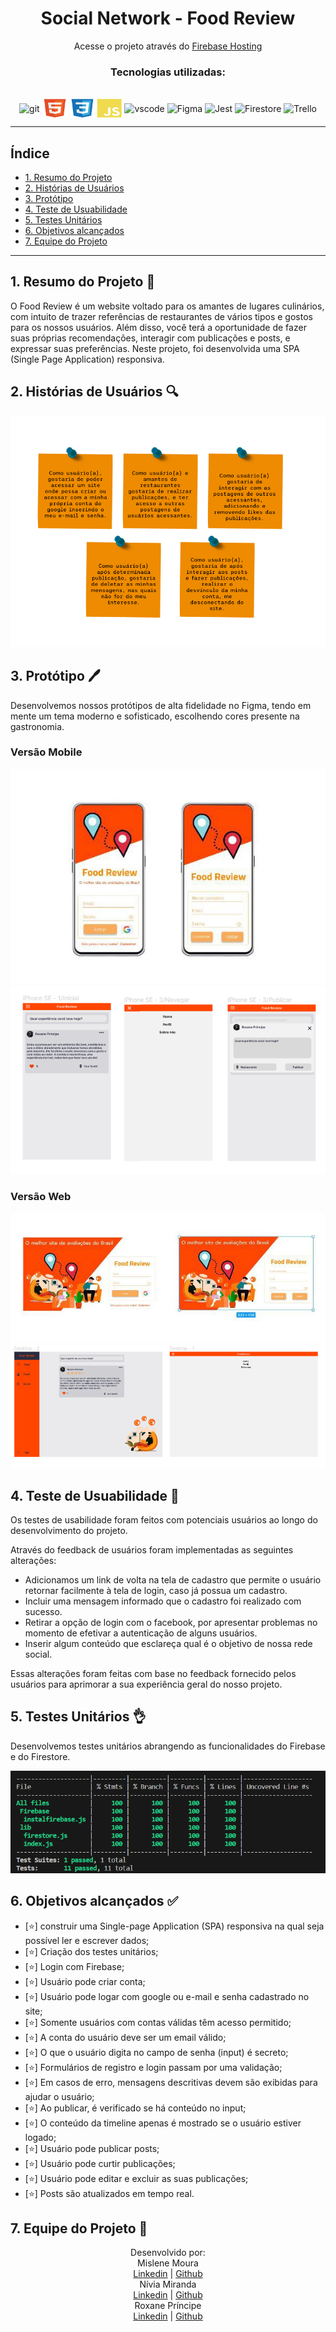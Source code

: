 <div align="center">

# Social Network - Food Review

   Acesse o projeto através do [Firebase Hosting](https://rede-social-2c0e4.firebaseapp.com/)
  </div>

<div align="center">
  
  ### Tecnologias utilizadas:  

  <br>
  <img align="center" alt="git" height="30" width="40" src="https://cdn.jsdelivr.net/gh/devicons/devicon/icons/git/git-original.svg" />
  <img align="center" alt="Rafa-HTML" height="30" width="40" src="https://raw.githubusercontent.com/devicons/devicon/master/icons/html5/html5-original.svg">
  <img align="center" alt="Rafa-CSS" height="30" width="40" src="https://raw.githubusercontent.com/devicons/devicon/master/icons/css3/css3-original.svg">
  <img align="center" alt="Rafa-Js" height="30" width="40" src="https://raw.githubusercontent.com/devicons/devicon/master/icons/javascript/javascript-plain.svg">
  <img align="center" alt="vscode" height="30" width="40" src="https://cdn.jsdelivr.net/gh/devicons/devicon/icons/vscode/vscode-original.svg" />
  <img align="center" alt="Figma" height="30" width="40" src="https://cdn.jsdelivr.net/gh/devicons/devicon/icons/figma/figma-original.svg" />
  <img align="center" alt="Jest" height="30" width="40" src="https://www.svgrepo.com/show/353930/jest.svg" />
  <img align="center" alt="Firestore" height="30" width="40" src="https://skillicons.dev/icons?i=firebase"/>
  <img align="center" alt="Trello" height="30" width="40" src="https://cdn.jsdelivr.net/gh/devicons/devicon/icons/trello/trello-plain.svg"/>
  <br>
  </div>

  ---

## Índice

* [1. Resumo do Projeto](#1-Resumo_do_Projeto)
* [2. Histórias de Usuários](#2-História_de_Usuários)
* [3. Protótipo](#3-Protótipo)
* [4. Teste de Usuabilidade](#4-Teste_de_Usuabilidade)
* [5. Testes Unitários](#5-Testes_Unitários)
* [6. Objetivos alcançados](#6-Objetivos_Alcançados)
* [7. Equipe do Projeto](#7-Equipe_do_Projeto)


***

## 1. Resumo do Projeto 📓

O Food Review é um website voltado para os amantes de lugares culinários, com intuito de trazer referências de restaurantes de vários tipos e gostos para os nossos usuários. Além disso, você terá a oportunidade de fazer suas próprias recomendações, interagir com publicações e posts, e expressar suas preferências. Neste projeto, foi desenvolvida uma SPA (Single Page Application) responsiva.

## 2. Histórias de Usuários :mag:

![Histórias de Usuários](src/Img/historias-usuarios.png)

## 3. Protótipo :pen:

Desenvolvemos nossos protótipos de alta fidelidade no Figma, tendo em mente um tema moderno e sofisticado, escolhendo cores presente na gastronomia.

### Versão Mobile

![Mobile 2](src/Img/prototipo-mobile2.jpg)
![Mobile 1](src/Img/feed-mobile1.png)

### Versão Web

![Desktop 1](src/Img/prototipo-web1.jpg)
![Desktop 2](src/Img/feed-desktop.png)

## 4. Teste de Usuabilidade :iphone:

 Os testes de usabilidade foram feitos com potenciais usuários ao longo do desenvolvimento do projeto. 

 Através do feedback de usuários foram implementadas as seguintes alterações:
 
 * Adicionamos um link de volta na tela de cadastro que permite o usuário retornar facilmente à tela de login, caso já possua um cadastro.
 * Incluir uma mensagem informado que o cadastro foi realizado com sucesso.
 * Retirar a opção de login com o facebook, por apresentar problemas no momento de efetivar a autenticação de alguns usuários.
 * Inserir algum conteúdo que esclareça qual é o objetivo de nossa rede social.

 Essas alterações foram feitas com base no feedback fornecido pelos usuários para aprimorar a sua experiência geral do nosso projeto.

## 5. Testes Unitários :ok_hand:

Desenvolvemos testes unitários abrangendo as funcionalidades do Firebase e do Firestore. 

![Testes Unitários](src/Img/testes-unitarios.png)

## 6. Objetivos alcançados :white_check_mark:

* [:star:] construir uma Single-page Application (SPA) responsiva na qual seja possível ler e escrever dados;
* [:star:] Criação dos testes unitários;
* [:star:] Login com Firebase;
* [:star:] Usuário pode criar conta;
* [:star:] Usuário pode logar com google ou e-mail e senha cadastrado no site;
* [:star:] Somente usuários com contas válidas têm acesso permitido;
* [:star:] A conta do usuário deve ser um email válido;
* [:star:] O que o usuário digita no campo de senha (input) é secreto;
* [:star:] Formulários de registro e login passam por uma validação;
* [:star:] Em casos de erro, mensagens descritivas devem são exibidas para ajudar o usuário;
* [:star:] Ao publicar, é verificado se há  conteúdo no input;
* [:star:] O conteúdo da timeline apenas é mostrado se o usuário estiver logado;
* [:star:] Usuário pode publicar posts;
* [:star:] Usuário pode curtir publicações;
* [:star:] Usuário pode editar e excluir as suas publicações;
* [:star:] Posts são atualizados em tempo real.

## 7. Equipe do Projeto :busts_in_silhouette:

<div align="center">
Desenvolvido por:
 
  <br>
  Mislene Moura<br>
  <a href="https://www.linkedin.com/in/mislenemoura/">Linkedin</a> | <a href="https://github.com/MisleneSM">Github</a>
  <br>
  Nívia Miranda <br> 
  <a href="https://www.linkedin.com/in/niviacristina/">Linkedin</a> | <a href="https://github.com/Nivicris">Github</a>
  <br>
  Roxane Príncipe<br>
  <a href="https://www.linkedin.com/in/roxaneprincipe/">Linkedin</a> | <a href="https://github.com/roxanevp">Github</a>
  

